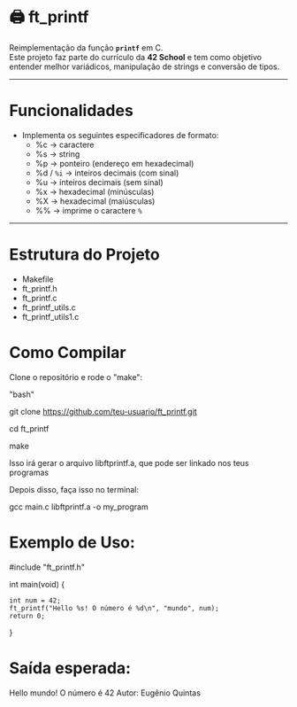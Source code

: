 # 🖨️ ft_printf

Reimplementação da função **`printf`** em C.  
Este projeto faz parte do currículo da **42 School** e tem como objetivo entender melhor variádicos, manipulação de strings e conversão de tipos.

---

# Funcionalidades

- Implementa os seguintes especificadores de formato:
  - %c → caractere
  - %s → string
  - %p → ponteiro (endereço em hexadecimal)
  - %d / `%i` → inteiros decimais (com sinal)
  - %u → inteiros decimais (sem sinal)
  - %x → hexadecimal (minúsculas)
  - %X → hexadecimal (maiúsculas)
  - %% → imprime o caractere `%`

---

# Estrutura do Projeto

- Makefile
- ft_printf.h
- ft_printf.c
- ft_printf_utils.c
- ft_printf_utils1.c

# Como Compilar
  Clone o repositório e rode o "make":

"bash"

git clone https://github.com/teu-usuario/ft_printf.git

cd ft_printf

make

Isso irá gerar o arquivo libftprintf.a, que pode ser linkado nos teus programas

Depois disso, faça isso no terminal:

gcc main.c  libftprintf.a -o my_program

# Exemplo de Uso:

#include "ft_printf.h"

int main(void)
{

    int num = 42;
    ft_printf("Hello %s! O número é %d\n", "mundo", num);
    return 0;
    
}

# Saída esperada:
Hello mundo! O número é 42
Autor: Eugênio Quintas
